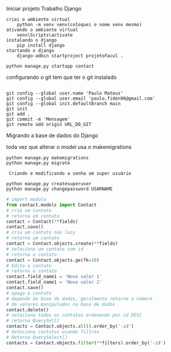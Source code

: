 Iniciar projeto Trabalho Django

```
criei o ambiente virtual
    python -m venv venv(coloquei o nome venv mesmo)
ativando o ambiente virtual
    venv\Scripts\activate
instalando o django
    pip install django
startando o django
    django-admin startproject projetoFacul . 

python manage.py startapp contact

```

configurando o git
tem que ter o git instalado 

```

git config --global user.name 'Paulo Mateus'
git config --global user.email 'paulo.fiden96@gmail.com'
git config --global init.defaultBranch main
git init
git add .
git commit -m 'Mensagem'
git remote add origin URL_DO_GIT
```

Migrando a base de dados do Django

toda vez que alterar o model usa o makemigrations
```
python manage.py makemigrations
python manage.py migrate
```

``` Criando e modificando a senha um super usuário```

``` 
python manage.py createsuperuser
python manage.py changepassword USARNAME

```

``` python
# import modulo
from contact.models import Contact
# cria um contato
# retorna um contato
contact = Contact(**fields)
contact.save()
# cria um contato não lazy
# retorna um cantato
contact = Contact.objects.create(**fields)
# seleciona um contato com id
# retorna o contato
contact = Contact.objects.ge(fk=10)
# Edita o contato
# retorna o contato
contact.field_name1 = 'Novo valor 1'
contact.field_name1 = 'Novo valor 2'
contact.save()
# apaga o contato
# depende da base de dados, geralmente retorna o número
# de valores manipulados na base de dados
contact.delete()
# seleciona todos os contatos ordenando por id DESC
# retorna QuerySet[]
contacts = Contact.objects.all().order_by('-id')
# Seleciona contatos usando filtros
# Retorna QuerySelect[]
contacts = Contact.objects.filter(**filters).order_by('-id')
```